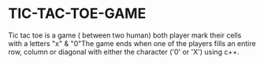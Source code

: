 # TIC-TAC-TOE-GAME
Tic tac toe is a  game ( between two human) both player mark their cells with a letters "x" &amp; "0"The game ends when one of the players fills an entire row, column or diagonal with either the character ('0' or 'X') using  c++.
